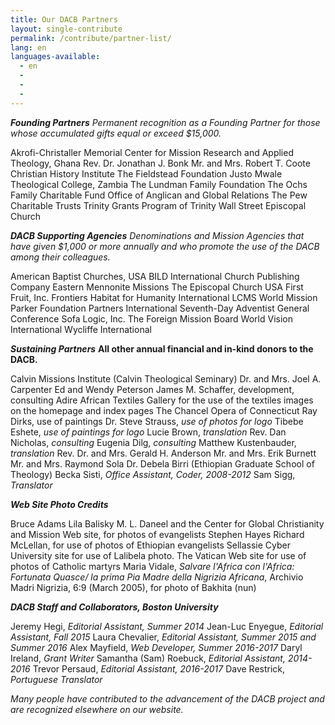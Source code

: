 ```yaml
---
title: Our DACB Partners
layout: single-contribute
permalink: /contribute/partner-list/
lang: en
languages-available:
  - en
  -
  -
  -
---
```

***Founding Partners***
_Permanent recognition as a Founding Partner for those whose accumulated gifts equal or exceed $15,000._

Akrofi-Christaller Memorial Center for Mission Research and Applied Theology, Ghana
Rev. Dr. Jonathan J. Bonk
Mr. and Mrs. Robert T. Coote
Christian History Institute
The Fieldstead Foundation
Justo Mwale Theological College, Zambia
The Lundman Family Foundation
The Ochs Family Charitable Fund
Office of Anglican and Global Relations
The Pew Charitable Trusts
Trinity Grants Program of Trinity Wall Street Episcopal Church

***DACB Supporting Agencies***
_Denominations and Mission Agencies that have given $1,000 or more annually and who promote the use of the DACB among their colleagues._

American Baptist Churches, USA
BILD International
Church Publishing Company
Eastern Mennonite Missions
The Episcopal Church USA
First Fruit, Inc.
Frontiers
Habitat for Humanity International
LCMS World Mission
Parker Foundation
Partners International
Seventh-Day Adventist General Conference
Sofa Logic, Inc.
The Foreign Mission Board
World Vision International
Wycliffe International

***Sustaining Partners***
__All other annual financial and in-kind donors to the DACB.__

Calvin Missions Institute (Calvin Theological Seminary)
Dr. and Mrs. Joel A. Carpenter
Ed and Wendy Peterson
James M. Schaffer, development, consulting
Adire African Textiles Gallery for the use of the textiles images on the homepage and index pages
The Chancel Opera of Connecticut
Ray Dirks, use of paintings
Dr. Steve Strauss, _use of photos for logo_
Tibebe Eshete, _use of paintings for logo_
Lucie Brown, _translation_
Rev. Dan Nicholas, _consulting_
Eugenia Dilg, _consulting_
Matthew Kustenbauder, _translation_
Rev. Dr. and Mrs. Gerald H. Anderson
Mr. and Mrs. Erik Burnett
Mr. and Mrs. Raymond Sola
Dr. Debela Birri (Ethiopian Graduate School of Theology)
Becka Sisti, _Office Assistant, Coder, 2008-2012_
Sam Sigg, _Translator_

***Web Site Photo Credits***

Bruce Adams
Lila Balisky
M. L. Daneel and the Center for Global Christianity and Mission Web site, for photos of evangelists
Stephen Hayes
Richard McLellan, for use of photos of Ethiopian evangelists
Sellassie Cyber University site for use of Lalibela photo.
The Vatican Web site for use of photos of Catholic martyrs
Maria Vidale, _Salvare l'Africa con l'Africa: Fortunata Quasce/ la prima Pia Madre della Nigrizia Africana_, Archivio Madri Nigrizia, 6:9 (March 2005), for photo of Bakhita (nun)

***DACB Staff and Collaborators, Boston University***

Jeremy Hegi, _Editorial Assistant, Summer 2014_
Jean-Luc Enyegue, _Editorial Assistant, Fall 2015_
Laura Chevalier, _Editorial Assistant, Summer 2015 and Summer 2016_
Alex Mayfield, _Web Developer, Summer 2016-2017_
Daryl Ireland, _Grant Writer_
Samantha (Sam) Roebuck, _Editorial Assistant, 2014-2016_
Trevor Persaud, _Editorial Assistant, 2016-2017_
Dave Restrick, _Portuguese Translator_


_Many people have contributed to the advancement of the DACB project and are recognized elsewhere on our website._
